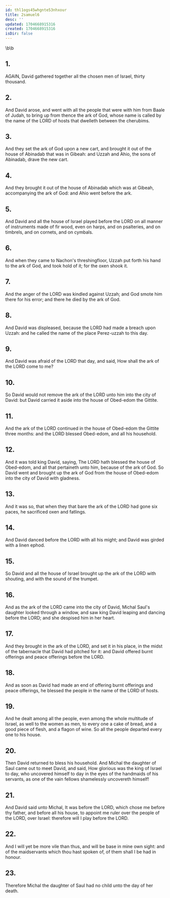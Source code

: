```yaml
---
id: thl1ogs45whgnte53nhxour
title: 2samuel6
desc: ''
updated: 1704668915316
created: 1704668915316
isDir: false
---
```

\b\b
## 1.
AGAIN, David gathered together all the chosen men of Israel, thirty thousand.
## 2.
And David arose, and went with all the people that were with him from Baale of Judah, to bring up from thence the ark of God, whose name is called by the name of the LORD of hosts that dwelleth between the cherubims.
## 3.
And they set the ark of God upon a new cart, and brought it out of the house of Abinadab that was in Gibeah: and Uzzah and Ahio, the sons of Abinadab, drave the new cart.
## 4.
And they brought it out of the house of Abinadab which was at Gibeah, accompanying the ark of God: and Ahio went before the ark.
## 5.
And David and all the house of Israel played before the LORD on all manner of instruments made of fir wood, even on harps, and on psalteries, and on timbrels, and on cornets, and on cymbals.
## 6.
And when they came to Nachon's threshingfloor, Uzzah put forth his hand to the ark of God, and took hold of it; for the oxen shook it.
## 7.
And the anger of the LORD was kindled against Uzzah; and God smote him there for his error; and there he died by the ark of God.
## 8.
And David was displeased, because the LORD had made a breach upon Uzzah: and he called the name of the place Perez-uzzah to this day.
## 9.
And David was afraid of the LORD that day, and said, How shall the ark of the LORD come to me?
## 10.
So David would not remove the ark of the LORD unto him into the city of David: but David carried it aside into the house of Obed-edom the Gittite.
## 11.
And the ark of the LORD continued in the house of Obed-edom the Gittite three months: and the LORD blessed Obed-edom, and all his household.
## 12.
And it was told king David, saying, The LORD hath blessed the house of Obed-edom, and all that pertaineth unto him, because of the ark of God.  So David went and brought up the ark of God from the house of Obed-edom into the city of David with gladness.
## 13.
And it was so, that when they that bare the ark of the LORD had gone six paces, he sacrificed oxen and fatlings.
## 14.
And David danced before the LORD with all his might; and David was girded with a linen ephod.
## 15.
So David and all the house of Israel brought up the ark of the LORD with shouting, and with the sound of the trumpet.
## 16.
And as the ark of the LORD came into the city of David, Michal Saul's daughter looked through a window, and saw king David leaping and dancing before the LORD; and she despised him in her heart.
## 17.
And they brought in the ark of the LORD, and set it in his place, in the midst of the tabernacle that David had pitched for it: and David offered burnt offerings and peace offerings before the LORD.
## 18.
And as soon as David had made an end of offering burnt offerings and peace offerings, he blessed the people in the name of the LORD of hosts.
## 19.
And he dealt among all the people, even among the whole multitude of Israel, as well to the women as men, to every one a cake of bread, and a good piece of flesh, and a flagon of wine.  So all the people departed every one to his house.
## 20.
Then David returned to bless his household.  And Michal the daughter of Saul came out to meet David, and said, How glorious was the king of Israel to day, who uncovered himself to day in the eyes of the handmaids of his servants, as one of the vain fellows shamelessly uncovereth himself!
## 21.
And David said unto Michal, It was before the LORD, which chose me before thy father, and before all his house, to appoint me ruler over the people of the LORD, over Israel: therefore will I play before the LORD.
## 22.
And I will yet be more vile than thus, and will be base in mine own sight: and of the maidservants which thou hast spoken of, of them shall I be had in honour.
## 23.
Therefore Michal the daughter of Saul had no child unto the day of her death.
